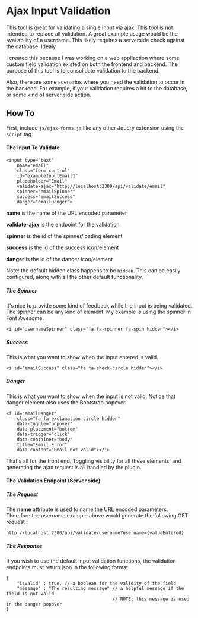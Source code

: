 # Ajax Input Validation

This tool is great for validating a single input via ajax. This tool is not intended to replace all validation. A great example usage would be the availability of a username. This likely requires a serverside check against the database. Idealy

I created this because I was working on a web appliaction where some custom field validation existed on both the frontend and backend. The purpose of this tool is to consolidate validation to the backend.

Also, there are some scenarios where you need the validation to occur in the backend. For example, if your validation requires a hit to the database, or some kind of server side action.

## How To

First, include `js/ajax-forms.js` like any other Jquery extension using the `script` tag.

#### The Input To Validate

    <input type="text"
        name="email"
        class="form-control"
        id="exampleInputEmail1"
        placeholder="Email"
        validate-ajax="http://localhost:2300/api/validate/email"
        spinner="emailSpinner"
        success="emailSuccess"
        danger="emailDanger">
        
**name** is the name of the URL encoded parameter

**validate-ajax** is the endpoint for the validation

**spinner** is the id of the spinner/loading element

**success** is the id of the success icon/element

**danger** is the id of the danger icon/element

Note: the default hidden class happens to be `hidden`. This can be easily configured, along with all the other default functionality.

##### The Spinner

It's nice to provide some kind of feedback while the input is being validated. The spinner can be any kind of element. My example is using the spinner in Font Awesome.

    <i id="usernameSpinner" class="fa fa-spinner fa-spin hidden"></i>

##### Success

This is what you want to show when the input entered is valid.

    <i id="emailSuccess" class="fa fa-check-circle hidden"></i>

##### Danger

This is what you want to show when the input is not valid. Notice that danger element also uses the Bootstrap popover.

    <i id="emailDanger"
        class="fa fa-exclamation-circle hidden"
        data-toggle="popover"
        data-placement="bottom"
        data-trigger="click"
        data-container="body"
        title="Email Error"
        data-content="Email not valid"></i>


That's all for the front end. Toggling visibility for all these elements, and generating the ajax request is all handled by the plugin.

#### The Validation Endpoint (Server side)

##### The Request

The **name** attribute is used to name the URL encoded parameters. Therefore the username example above would generate the following GET request : 

`http://localhost:2300/api/validate/username?username={valueEntered}`

##### The Response

If you wish to use the default input validation functions, the validation endpoints must return json in the following format :

    {
        "isValid" : true, // a boolean for the validity of the field
        "message" : "The resulting message" // a helpful message if the field is not valid
                                            // NOTE: this message is used in the danger popover
    }

